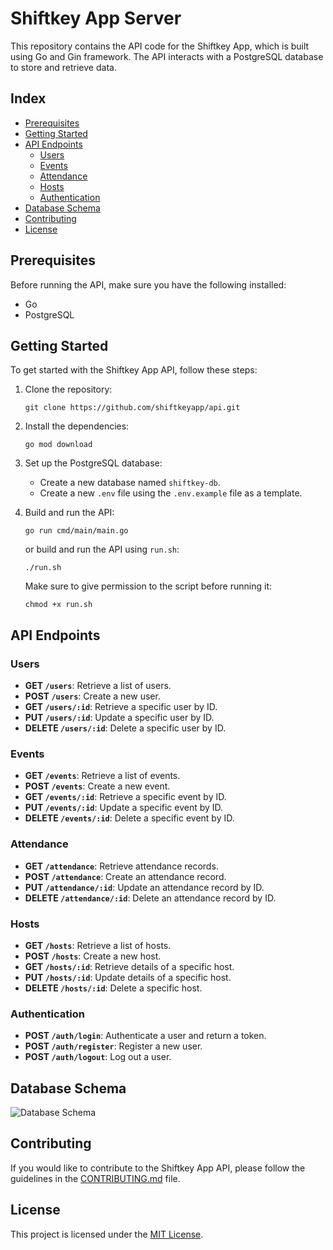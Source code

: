 # Shiftkey App Server

This repository contains the API code for the Shiftkey App, which is built using Go and Gin framework. The API interacts with a PostgreSQL database to store and retrieve data.

## Index

- [Prerequisites](#prerequisites)
- [Getting Started](#getting-started)
- [API Endpoints](#api-endpoints)
  - [Users](#users)
  - [Events](#events)
  - [Attendance](#attendance)
  - [Hosts](#hosts)
  - [Authentication](#authentication)
- [Database Schema](#database-schema)
- [Contributing](#contributing)
- [License](#license)

## Prerequisites

Before running the API, make sure you have the following installed:

- Go
- PostgreSQL

## Getting Started

To get started with the Shiftkey App API, follow these steps:

1. Clone the repository:

   ```shell
   git clone https://github.com/shiftkeyapp/api.git
   ```

2. Install the dependencies:

   ```shell
   go mod download
   ```

3. Set up the PostgreSQL database:

   - Create a new database named `shiftkey-db`.
   - Create a new `.env` file using the `.env.example` file as a template.

4. Build and run the API:

   ```shell
   go run cmd/main/main.go
   ```

   or build and run the API using `run.sh`:

   ```shell
   ./run.sh
   ```

   Make sure to give permission to the script before running it:

   ```shell
   chmod +x run.sh
   ```

## API Endpoints

### Users

- **GET `/users`**: Retrieve a list of users.
- **POST `/users`**: Create a new user.
- **GET `/users/:id`**: Retrieve a specific user by ID.
- **PUT `/users/:id`**: Update a specific user by ID.
- **DELETE `/users/:id`**: Delete a specific user by ID.

### Events

- **GET `/events`**: Retrieve a list of events.
- **POST `/events`**: Create a new event.
- **GET `/events/:id`**: Retrieve a specific event by ID.
- **PUT `/events/:id`**: Update a specific event by ID.
- **DELETE `/events/:id`**: Delete a specific event by ID.

### Attendance

- **GET `/attendance`**: Retrieve attendance records.
- **POST `/attendance`**: Create an attendance record.
- **PUT `/attendance/:id`**: Update an attendance record by ID.
- **DELETE `/attendance/:id`**: Delete an attendance record by ID.

### Hosts

- **GET `/hosts`**: Retrieve a list of hosts.
- **POST `/hosts`**: Create a new host.
- **GET `/hosts/:id`**: Retrieve details of a specific host.
- **PUT `/hosts/:id`**: Update details of a specific host.
- **DELETE `/hosts/:id`**: Delete a specific host.

### Authentication

- **POST `/auth/login`**: Authenticate a user and return a token.
- **POST `/auth/register`**: Register a new user.
- **POST `/auth/logout`**: Log out a user.

## Database Schema

![Database Schema](https://res.cloudinary.com/dhaaujyea/image/upload/v1703309710/sk_server_x8uoyh.png)

## Contributing

If you would like to contribute to the Shiftkey App API, please follow the guidelines in the [CONTRIBUTING.md](CONTRIBUTING.md) file.

## License

This project is licensed under the [MIT License](LICENSE).
